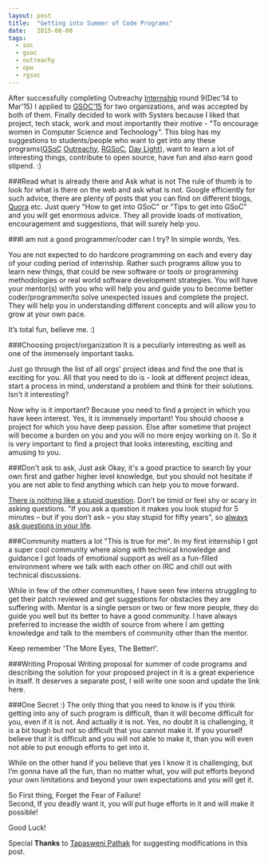 ```yaml
---
layout: post
title:  "Getting into Summer of Code Programs"
date:   2015-06-08
tags:
  - soc
  - gsoc
  - outreachy
  - opw
  - rgsoc
---
```


After successfully completing Outreachy [Internship][6] round 9(Dec’14 to Mar’15) I applied to [GSOC’15][7] for two organizations, and was accepted by both of them. Finally decided to work with Systers because I liked that project, tech stack, work and most importantly their motive - "To encourage women in Computer Science and Technology". This blog has my suggestions to students/people who want to get into any these programs([GSoC][3] [Outreachy][2], [RGSoC][5], [Day Light][4]), want to learn a lot of interesting things, contribute to open source, have fun and also earn good stipend. :)

###Read what is already there and Ask what is not
The rule of thumb is to look for what is there on the web and ask what is not. Google efficiently for such advice, there are plenty of posts that you can find on different blogs, [Quora][1] etc. Just query "How to get into GSoC" or "Tips to get into GSoC" and you will get enormous advice. They all provide loads of motivation, encouragement and suggestions, that will surely help you.
  
###I am not a good programmer/coder can I try?
In simple words, Yes.  

You are not expected to do hardcore programming on each and every day of your coding period of internship. Rather such programs allow you to learn new things, that could be new software or tools or programming methodologies or real world software development strategies. You will have your mentor(s) with you who will help you and guide you to become better coder/programmer/to solve unexpected issues and complete the project. They will help you in understanding different concepts and will allow you to grow at your own pace.  

It’s total fun, believe me. :)

###Choosing project/organization
It is a peculiarly interesting as well as one of the immensely important tasks. 

Just go through the list of all orgs' project ideas and find the one that is exciting for you. All that you need to do is - look at different project ideas, start a process in mind, understand a problem and think for their solutions. Isn't it interesting?

Now why is it important? Because you need to find a project in which you have keen interest. Yes, it is immensely important! You should choose a project for which you have deep passion. Else after sometime that project will become a burden on you and you will no more enjoy working on it. So it is very important to find a project that looks interesting, exciting and amusing to you.

###Don't ask to ask, Just ask
Okay, it's a good practice to search by your own first and gather higher level knowledge, but you should not hesitate if you are not able to find anything which can help you to move forward.

[There is nothing like a stupid question][9]. Don’t be timid or feel shy or scary in asking questions. "If you ask a question it makes you look stupid for 5 minutes – but if you don’t ask – you stay stupid for fifty years", so [always ask questions in your life][8].

###Community matters a lot
"This is true for me". In my first internship I got a super cool community where along with technical knowledge and guidance I got loads of emotional support as well as a fun-filled environment where we talk with each other on IRC and chill out with technical discussions.

While in few of the other communities, I have seen few interns struggling to get their patch reviewed and get suggestions for obstacles they are suffering with.
Mentor is a single person or two or few more people, they do guide you well but its better to have a good community. I have always preferred to increase the width of source from where I am getting knowledge and talk to the members of community other than the mentor.

Keep remember 'The More Eyes, The Better!'.

###Writing Proposal
Writing proposal for summer of code programs and describing the solution for your proposed project in it is a great experience in itself. It deserves a separate post, I will write one soon and update the link here.

###One Secret :)
The only thing that you need to know is if you think getting into any of such program is difficult, than it will become difficult for you, even if it is not. And actually it is not. Yes, no doubt it is challenging, it is a bit tough but not so difficult that you cannot make it. If you yourself believe that it is difficult and you will not able to make it, than you will even not able to put enough efforts to get into it.

While on the other hand if you believe that yes I know it is challenging, but I’m gonna have all the fun, than no matter what, you will put efforts beyond your own limitations and beyond your own expectations and you will get it.  

So First thing, Forget the Fear of Failure!  
Second, If you deadly want it, you will put huge efforts in it and will make it possible!

Good Luck!

Special **Thanks** to [Tapasweni Pathak][10] for suggesting modifications in this post.

[1]: http://www.quora.com/Google-Summer-of-Code-GSoC
[2]: https://wiki.gnome.org/Outreachy
[3]: http://google-melange.com/
[4]: http://www.opendaylight.org/community/summer-intern-program
[5]: http://railsgirlssummerofcode.org/
[6]: https://wiki.gnome.org/OutreachProgramForWomen/2014/DecemberMarch#Accepted_Participants
[7]: http://www.google-melange.com/gsoc/project/details/google/gsoc2015/shifali/5634387206995968
[8]: https://shaifaliagrawal.wordpress.com/2015/01/17/two-merge-so-far/
[9]: http://en.wikipedia.org/wiki/No_such_thing_as_a_stupid_question
[10]: http://tapasweni-pathak.github.io/